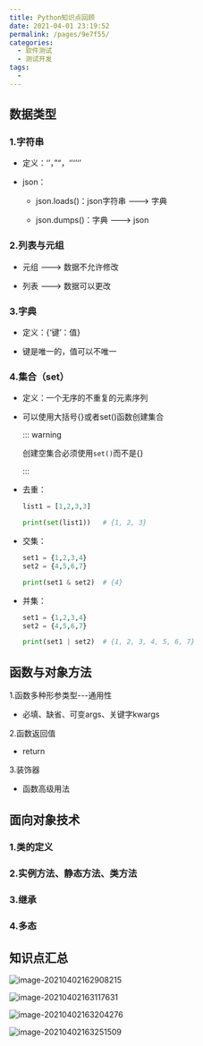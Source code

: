 ```yaml
---
title: Python知识点回顾
date: 2021-04-01 23:19:52
permalink: /pages/9e7f55/
categories:
  - 软件测试
  - 测试开发
tags:
  - 
---
```

## 数据类型

### 1.字符串

-   定义：‘’，”“，‘’‘’‘’

-   json：

    -   json.loads()：json字符串 ---> 字典

    -   json.dumps()：字典 ---> json

        

### 2.列表与元组

-   元组 ---> 数据不允许修改

-   列表 ---> 数据可以更改

    

### 3.字典

-   定义：{‘键’：值}

-   键是唯一的，值可以不唯一

    

### 4.集合（set）

-   定义：一个无序的不重复的元素序列

-   可以使用大括号{}或者set()函数创建集合

    ::: warning

    创建空集合必须使用`set()`而不是{}

    :::

-   去重：

    ```python
    list1 = [1,2,3,3]
    
    print(set(list1))  	# {1, 2, 3}
    ```

-   交集：

    ```python
    set1 = {1,2,3,4}
    set2 = {4,5,6,7}
    
    print(set1 & set2)	# {4}
    ```
    
-   并集：

    ```python
    set1 = {1,2,3,4}
    set2 = {4,5,6,7}
    
    print(set1 | set2)	# {1, 2, 3, 4, 5, 6, 7}
    ```

    



## 函数与对象方法

1.函数多种形参类型---通用性

-   必填、缺省、可变args、关键字kwargs

2.函数返回值

-   return

3.装饰器

-   函数高级用法

## 面向对象技术

### 1.类的定义

### 2.实例方法、静态方法、类方法

### 3.继承

### 4.多态



## 知识点汇总

![image-20210402162908215](https://pupperc.com/img/20210628093456.png)

![image-20210402163117631](https://pupperc.com/img/20210628093504.png)

![image-20210402163204276](https://pupperc.com/img/20210628093520.png)

![image-20210402163251509](https://pupperc.com/img/20210628093535.png)